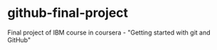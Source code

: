 # github-final-project
Final project of IBM course in coursera - "Getting started with git and GitHub"
